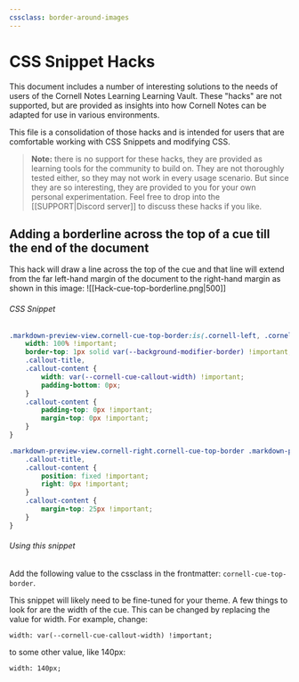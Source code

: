 ```yaml
---
cssclass: border-around-images
---
```

# CSS Snippet Hacks
This document includes a number of interesting solutions to the needs of users of the Cornell Notes Learning Learning Vault. These "hacks" are not supported, but are provided as insights into how Cornell Notes can be adapted for use in various environments.

This file is a consolidation of those hacks and is intended for users that are comfortable working with CSS Snippets and modifying CSS.

>**Note:** there is no support for these hacks, they are provided as learning tools for the community to build on. They are not thoroughly tested either, so they may not work in every usage scenario. But since they are so interesting, they are provided to you for your own personal experimentation. Feel free to drop into the [[SUPPORT|Discord server]] to discuss these hacks if you like.


## Adding a borderline across the top of a cue till the end of the document
This hack will draw a line across the top of the cue and that line will extend from the far left-hand margin of the document to the right-hand margin as shown in this image:
![[Hack-cue-top-borderline.png|500]]
###### CSS Snippet
```css
.markdown-preview-view.cornell-cue-top-border:is(.cornell-left, .cornell-right) .markdown-preview-section [data-callout="cue"] {
    width: 100% !important;
    border-top: 1px solid var(--background-modifier-border) !important;
    .callout-title,
    .callout-content {
        width: var(--cornell-cue-callout-width) !important;  
        padding-bottom: 0px;
    }
    .callout-content {
        padding-top: 0px !important;
        margin-top: 0px !important;
    }
}

.markdown-preview-view.cornell-right.cornell-cue-top-border .markdown-preview-section [data-callout="cue"] {
    .callout-title,
    .callout-content {
        position: fixed !important;
        right: 0px !important;
    }
    .callout-content {
        margin-top: 25px !important;
    }
}
```

###### Using this snippet
Add the following value to the cssclass in the frontmatter: `cornell-cue-top-border`.

This snippet will likely need to be fine-tuned for your theme. A few things to look for are the width of the cue. This can be changed by replacing the value for width. For example, change:

`width: var(--cornell-cue-callout-width) !important;`

to some other value, like 140px:

`width: 140px;`

